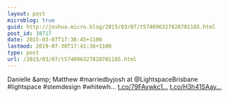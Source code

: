```yaml
---
layout: post
microblog: true
guid: http://joshua.micro.blog/2015/03/07/t574096327828701185.html
post_id: 38717
date: 2015-03-07T17:36:45+1100
lastmod: 2019-07-30T17:41:36+1100
type: post
url: /2015/03/07/t574096327828701185.html
---
```

Danielle &amp;amp; Matthew #marriedbyjosh at @LightspaceBrisbane #lightspace  #stemdesign #whitewh… [t.co/79FAywkc1...](http://t.co/79FAywkc1v) [t.co/H3h41SAay...](http://t.co/H3h41SAayz)
